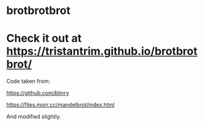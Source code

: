 # brotbrotbrot
Check it out at https://tristantrim.github.io/brotbrotbrot/
====================================================================
Code taken from:

https://github.com/blinry

https://files.morr.cc/mandelbrot/index.html

And modified slightly.
